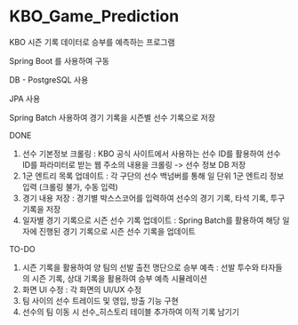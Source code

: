 # KBO_Game_Prediction
KBO 시즌 기록 데이터로 승부를 예측하는 프로그램

Spring Boot 를 사용하여 구동

DB - PostgreSQL 사용

JPA 사용

Spring Batch 사용하여 경기 기록을 시즌별 선수 기록으로 저장 

DONE
1. 선수 기본정보 크롤링
: KBO 공식 사이트에서 사용하는 선수 ID를 활용하여 선수 ID를 파라미터로 받는 웹 주소의 내용을 크롤링 -> 선수 정보 DB 저장
2. 1군 엔트리 목록 업데이트
: 각 구단의 선수 백넘버를 통해 일 단위 1군 엔트리 정보 입력 (크롤링 불가, 수동 입력)
3. 경기 내용 저장
: 경기별 박스스코어를 입력하여 선수의 경기 기록, 타석 기록, 투구 기록을 저장
4. 일자별 경기 기록으로 시즌 선수 기록 업데이트
: Spring Batch를 활용하여 해당 일자에 진행된 경기 기록으로 시즌 선수 기록을 업데이트

TO-DO
1. 시즌 기록을 활용하여 양 팀의 선발 출전 명단으로 승부 예측
: 선발 투수와 타자들의 시즌 기록, 상대 기록을 활용하여 승부 예측 시뮬레이션
2. 화면 UI 수정
: 각 화면의 UI/UX 수정
3. 팀 사이의 선수 트레이드 및 영입, 방출 기능 구현
4. 선수의 팀 이동 시 선수_히스토리 테이블 추가하여 이적 기록 남기기


